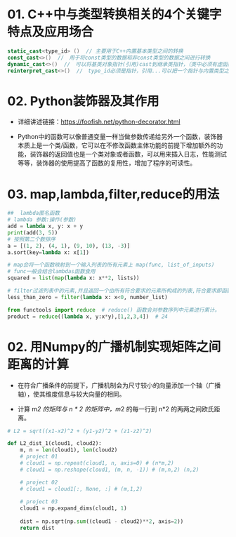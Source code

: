 # 01. C++中与类型转换相关的4个关键字特点及应用场合

```c++
static_cast<type_id> ()  // 主要用于C++内置基本类型之间的转换
const_cast<>()  //　用于将const类型的数据和非const类型的数据之间进行转换
dynamic_cast<>()  //　可以将基类对象指针(引用)cast到继承类指针，（类中必须有虚函数）
reinterpret_cast<>()  //　type_id必须是指针，引用...可以把一个指针与内置类型之间进行转换
```

# 02. Python装饰器及其作用

- 详细讲述链接：https://foofish.net/python-decorator.html

- Python中的函数可以像普通变量一样当做参数传递给另外一个函数，装饰器本质上是一个类/函数，它可以在不修改函数主体功能的前提下增加额外的功能，装饰器的返回值也是一个类对象或者函数，可以用来插入日志，性能测试等等，装饰器的使用提高了函数的复用性，增加了程序的可读性。

# 03. map,lambda,filter,reduce的用法

```python
##  lambda匿名函数
# lambda 参数:操作(参数)
add = lambda x, y: x + y
print(add(3, 5))
# 按照第二个数排序
a = [(1, 2), (4, 1), (9, 10), (13, -3)]
a.sort(key=lambda x: x[1])

# map会将一个函数映射到一个输入列表的所有元素上 map(func, list_of_inputs)
# func一般会结合lambdas函数食用
squared	= list(map(lambda x: x**2, lists))

# filter过滤列表中的元素,并且返回一个由所有符合要求的元素所构成的列表,符合要求即函数映射到该元素时返回值为True.	
less_than_zero = filter(lambda x: x<0, number_list)

from functools import reduce  # reduce() 函数会对参数序列中元素进行累计。
product	= reduce((lambda x, y:x*y),[1,2,3,4])  # 24

```

# 02. 用Numpy的广播机制实现矩阵之间距离的计算

- 在符合广播条件的前提下，广播机制会为尺寸较小的向量添加一个轴（广播轴），使其维度信息与较大向量的相同。

- 计算 m*2 的矩阵与 n * 2 的矩阵中，m*2 的每一行到 n*2 的两两之间欧氏距离。

```python
# L2 = sqrt((x1-x2)^2 + (y1-y2)^2 + (z1-z2)^2)

def L2_dist_1(cloud1, cloud2):
    m, n = len(cloud1), len(cloud2)
    # project 01
    # cloud1 = np.repeat(cloud1, n, axis=0) # (n*m,2)
    # cloud1 = np.reshape(cloud1, (m, n, -1)) # (m,n,2) (n,2)

    # project 02
    # cloud1 = cloud1[:, None, :] # (m,1,2)
    
    # project 03
    cloud1 = np.expand_dims(cloud1, 1)
    
    dist = np.sqrt(np.sum((cloud1 - cloud2)**2, axis=2))
    return dist
```